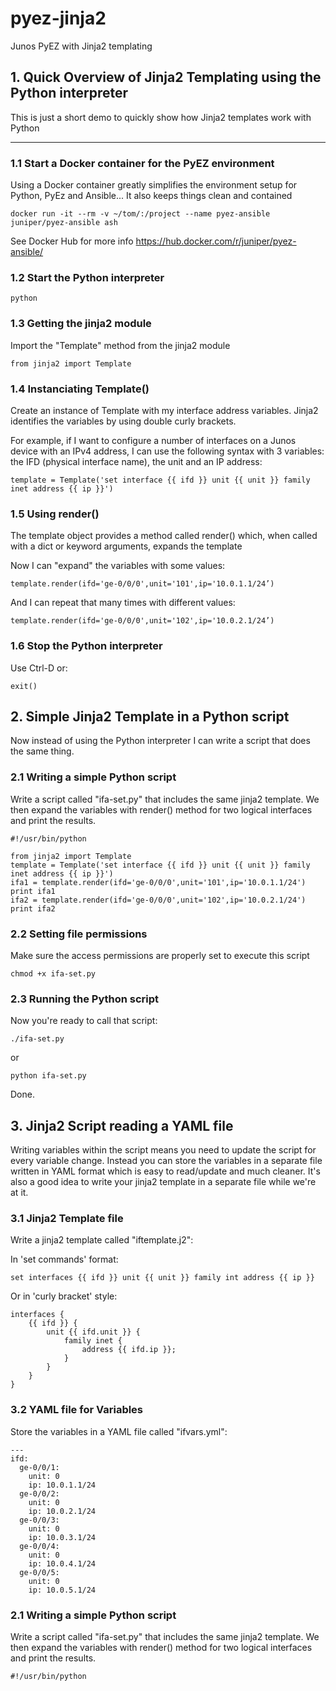 # pyez-jinja2
Junos PyEZ with Jinja2 templating

## 1. Quick Overview of Jinja2 Templating using the Python interpreter
This is just a short demo to quickly show how Jinja2 templates work with Python

---
### 1.1 Start a Docker container for the PyEZ environment
Using a Docker container greatly simplifies the environment setup for Python, PyEz and Ansible... It also keeps things clean and contained

```
docker run -it --rm -v ~/tom/:/project --name pyez-ansible juniper/pyez-ansible ash
```
See Docker Hub for more info
https://hub.docker.com/r/juniper/pyez-ansible/

### 1.2 Start the Python interpreter
```
python
```

### 1.3 Getting the jinja2 module
Import the "Template" method from the jinja2 module
```
from jinja2 import Template 
```

### 1.4 Instanciating Template()
Create an instance of Template with my interface address variables.
Jinja2 identifies the variables by using double curly brackets.

For example, if I want to configure a number of interfaces on a Junos device with an IPv4 address, I can use the following syntax with 3 variables: the IFD (physical interface name), the unit and an IP address:
```
template = Template('set interface {{ ifd }} unit {{ unit }} family inet address {{ ip }}')
```

### 1.5 Using render()
The template object provides a method called render() which, when called with a dict or keyword arguments, expands the template 

Now I can "expand" the variables with some values:
```
template.render(ifd='ge-0/0/0',unit='101',ip='10.0.1.1/24’)
```
And I can repeat that many times with different values:
```
template.render(ifd='ge-0/0/0',unit='102',ip='10.0.2.1/24’)
```

### 1.6 Stop the Python interpreter
Use Ctrl-D or:
```
exit()
```

## 2. Simple Jinja2 Template in a Python script
Now instead of using the Python interpreter I can write a script that does the same thing. 

### 2.1 Writing a simple Python script
Write a script called "ifa-set.py" that includes the same jinja2 template.
We then expand the variables with render() method for two logical interfaces and print the results.
```
#!/usr/bin/python

from jinja2 import Template
template = Template('set interface {{ ifd }} unit {{ unit }} family inet address {{ ip }}')
ifa1 = template.render(ifd='ge-0/0/0',unit='101',ip='10.0.1.1/24')
print ifa1
ifa2 = template.render(ifd='ge-0/0/0',unit='102',ip='10.0.2.1/24')
print ifa2
```

### 2.2 Setting file permissions
Make sure the access permissions are properly set to execute this script
```
chmod +x ifa-set.py
```

### 2.3 Running the Python script
Now you're ready to call that script:
```
./ifa-set.py
```
or
```
python ifa-set.py
```

Done.

## 3. Jinja2 Script reading a YAML file
Writing variables within the script means you need to update the script for every variable change. 
Instead you can store the variables in a separate file written in YAML format which is easy to read/update and much cleaner.
It's also a good idea to write your jinja2 template in a separate file while we're at it.

### 3.1 Jinja2 Template file
Write a jinja2 template called "iftemplate.j2":

In 'set commands' format:
```
set interfaces {{ ifd }} unit {{ unit }} family int address {{ ip }}
```

Or in 'curly bracket' style:
```
interfaces {
    {{ ifd }} {
        unit {{ ifd.unit }} {
            family inet {
                address {{ ifd.ip }};
            }
        }
    }
}
```

### 3.2 YAML file for Variables
Store the variables in a YAML file called "ifvars.yml":
```
---
ifd:
  ge-0/0/1:
    unit: 0
    ip: 10.0.1.1/24
  ge-0/0/2:
    unit: 0
    ip: 10.0.2.1/24
  ge-0/0/3:
    unit: 0
    ip: 10.0.3.1/24
  ge-0/0/4:
    unit: 0
    ip: 10.0.4.1/24
  ge-0/0/5:
    unit: 0
    ip: 10.0.5.1/24
```
### 2.1 Writing a simple Python script
Write a script called "ifa-set.py" that includes the same jinja2 template.
We then expand the variables with render() method for two logical interfaces and print the results.
```
#!/usr/bin/python


